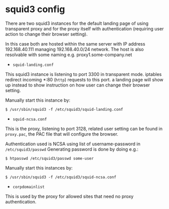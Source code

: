 squid3 config
=============

There are two squid3 instances for the default landing page of using transparent proxy
and for the proxy itself with authentication (requiring user action to change their
browser setting).

In this case both are hosted within the same server with IP address 192.168.40.111
managing 192.168.40.0/24 network. The host is also resolvable with some naming e.g.
proxy1.some-company.net

* `squid-landing.conf`

This squid3 instance is listening to port 3300 in transparent mode.
iptables redirect incoming *:80 (`http`) requests to this port.
a landing page will show up instead to show instruction on how user can change their
browser setting.

Manually start this instance by:

`$ /usr/sbin/squid3 -f /etc/squid3/squid-landing.conf`

* `squid-ncsa.conf`

This is the proxy, listening to port 3128, related user setting can be found in
`proxy.pac`, the PAC file that will configure the browser.

Authentication used is NCSA using list of username-password in `/etc/squid3/passwd`
Generating password is done by doing e.g.:

`$ htpasswd /etc/squid3/passwd some-user`

Manually start this instances by:

`$ /usr/sbin/squid3 -f /etc/squid3/squid-ncsa.conf`

* `corpdomainlist`

This is used by the proxy for allowed sites that need no proxy authentication.
